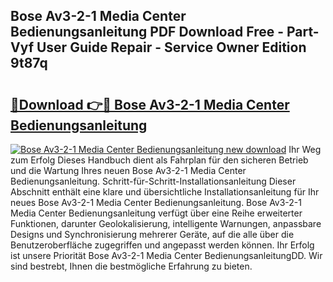 ## Bose Av3-2-1 Media Center Bedienungsanleitung PDF Download Free - Part-Vyf User Guide Repair - Service Owner Edition 9t87q

# <h2><a href="http://df5986g.blite.top/?on=Bose+Av3-2-1+Media+Center+Bedienungsanleitung">🔗Download 👉🔴 Bose Av3-2-1 Media Center Bedienungsanleitung</a></h2>

[![Bose Av3-2-1 Media Center Bedienungsanleitung new download](https://i.imgur.com/lujVjoI.png)](http://df5986g.blite.top/?on=Bose+Av3-2-1+Media+Center+Bedienungsanleitung)
Ihr Weg zum Erfolg Dieses Handbuch dient als Fahrplan für den sicheren Betrieb und die Wartung Ihres neuen Bose Av3-2-1 Media Center Bedienungsanleitung. Schritt-für-Schritt-Installationsanleitung Dieser Abschnitt enthält eine klare und übersichtliche Installationsanleitung für Ihr neues Bose Av3-2-1 Media Center Bedienungsanleitung. Bose Av3-2-1 Media Center Bedienungsanleitung verfügt über eine Reihe erweiterter Funktionen, darunter Geolokalisierung, intelligente Warnungen, anpassbare Designs und Synchronisierung mehrerer Geräte, auf die alle über die Benutzeroberfläche zugegriffen und angepasst werden können. Ihr Erfolg ist unsere Priorität Bose Av3-2-1 Media Center BedienungsanleitungDD. Wir sind bestrebt, Ihnen die bestmögliche Erfahrung zu bieten.
